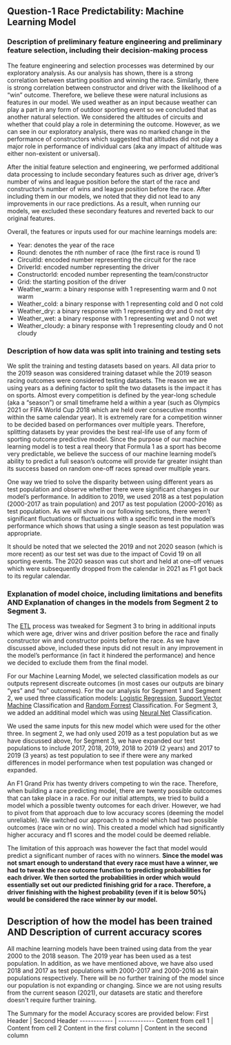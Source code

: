 ## Question-1 Race Predictability: Machine Learning Model

### Description of preliminary feature engineering and preliminary feature selection, including their decision-making process

The feature engineering and selection processes was determined by our exploratory analysis. As our analysis has shown, there is a strong correlation between starting position and winning the race. Similarly, there is strong correlation between constructor and driver with the likelihood of a “win” outcome. Therefore, we believe these were natural inclusions as features in our model. We used weather as an input because weather can play a part in any form of outdoor sporting event so we concluded that as another natural selection. We considered the altitudes of circuits and whether that could play a role in determining the outcome. However, as we can see in our exploratory analysis, there was no marked change in the performance of constructors which suggested that altitudes did not play a major role in performance of individual cars (aka any impact of altitude was either non-existent or universal). 

After the initial feature selection and engineering, we performed additional data processing to include secondary features such as driver age, driver’s number of wins and league position before the start of the race and constructor’s number of wins and league position before the race. After including them in our models, we noted that they did not lead to any improvements in our race predictions. As a result, when running our models, we excluded these secondary features and reverted back to our original features. 

Overall, the features or inputs used for our machine learnings models are: 
 - Year: denotes the year of the race
 - Round: denotes the nth number of race (the first race is round 1)
 - CircuitId: encoded number representing the circuit for the race
 - DriverId: encoded number representing the driver 
 - ConstructorId: encoded number representing the team/constructor
 - Grid: the starting position of the driver
 - Weather_warm: a binary response with 1 representing warm and 0 not warm
 - Weather_cold: a binary response with 1 representing cold and 0 not cold
 - Weather_dry: a binary response with 1 representing dry and 0 not dry
 - Weather_wet: a binary response with 1 representing wet and 0 not wet
 - Weather_cloudy: a binary response with 1 representing cloudy and 0 not cloudy

### Description of how data was split into training and testing sets

We split the training and testing datasets based on years. All data prior to the 2019 season was considered training dataset while the 2019 season racing outcomes were considered testing datasets.  The reason we are using years as a defining factor to split the two datasets is the impact it has on sports. Almost every competition is defined by the year-long schedule (aka a “season”) or small timeframe held a within a year (such as Olympics 2021 or FIFA World Cup 2018 which are held over consecutive months within the same calendar year). It is extremely rare for a competition winner to be decided based on performances over multiple years. Therefore, splitting datasets by year provides the best real-life use of any form of sporting outcome predictive model. Since the purpose of our machine learning model is to test a real theory that Formula 1 as a sport has become very predictable, we believe the success of our machine learning model’s ability to predict a full season’s outcome will provide far greater insight than its success based on random one-off races spread over multiple years. 

One way we tried to solve the disparity between using different years as test population and observe whether there were significant changes in our model’s performance. In addition to 2019, we used 2018 as a test population (2000-2017 as train population) and 2017 as test population (2000-2016) as test population. As we will show in our following sections, there weren’t significant fluctuations or fluctuations with a specific trend in the model’s performance which shows that using a single season as test population was appropriate. 

It should be noted that we selected the 2019 and not 2020 season (which is more recent) as our test set was due to the impact of Covid 19 on all sporting events. The 2020 season was cut short and held at one-off venues which were subsequently dropped from the calendar in 2021 as F1 got back to its regular calendar. 

### Explanation of model choice, including limitations and benefits AND Explanation of changes in the models from Segment 2 to Segment 3. 

The [ETL](https://github.com/Vignesh-Bala11/Capstone-Project/tree/Shah_Repo/%20ML%20-%20Shah%20-%20Week%203/ETL) process was tweaked  for Segment 3 to bring in additional inputs which were age, driver wins and driver position before the race and finally constructor win and constructor points before the race. As we have discussed above, included these inputs did not result in any improvement in the model’s performance (in fact it hindered the performance) and hence we decided to exclude them from the final model. 

For our Machine Learning Model, we selected classification models as our outputs represent discreate outcomes (in most cases our outputs are binary “yes” and “no” outcomes). For the our analysis for Segment 1 and Segment 2, we used three classification models: [Logistic Regression](https://github.com/Vignesh-Bala11/Capstone-Project/blob/Shah_Repo/%20ML%20-%20Shah%20-%20Week%203/ML%20-%202019/1.%20Race_Predictor_Logistic_2019.ipynb), [Support Vector Machine](https://github.com/Vignesh-Bala11/Capstone-Project/blob/Shah_Repo/%20ML%20-%20Shah%20-%20Week%203/ML%20-%202019/2.%20Race_Predictor_SVM_2019.ipynb) Classification and [Random Forrest](https://github.com/Vignesh-Bala11/Capstone-Project/blob/Shah_Repo/%20ML%20-%20Shah%20-%20Week%203/ML%20-%202019/3.%20Race_Predictor_RNF_2019.ipynb) Classification. For Segment 3, we added an additinal model which was using [Neural Net](https://github.com/Vignesh-Bala11/Capstone-Project/blob/Shah_Repo/%20ML%20-%20Shah%20-%20Week%203/ML%20-%202019/4.%20Race_Predictor_NN_2019.ipynb) Classification. 

We used the same inputs for this new model which were used for the other three. In segment 2, we had only used 2019 as a test population but as we have discussed above, for Segment 3, we have expanded our test populations to include 2017, 2018, 2019, 2018 to 2019 (2 years) and 2017 to 2019 (3 years) as test population to see if there were any marked differences in model performance when test population was changed or expanded. 

An F1 Grand Prix has twenty drivers competing to win the race. Therefore, when building a race predicting model, there are twenty possible outcomes that can take place in a race. For our initial attempts, we tried to build a model which a possible twenty outcomes for each driver. However, we had to pivot from that approach due to low accuracy scores (deeming the model unreliable). We switched our approach to a model which had two possible outcomes (race win or no win). This created a model which had significantly higher accuracy and f1 scores and the model could be deemed reliable. 

The limitation of this approach was however the fact that model would predict a significant number of races with no winners. **Since the model was not smart enough to understand that every race must have a winner, we had to tweak the race outcome function to predicting probabilities for each driver. We then sorted the probabilities in order which would essentially set out our predicted finishing grid for a race. Therefore, a driver finishing with the highest probability (even if it is below 50%) would be considered the race winner by our model.**

## Description of how the model has been trained AND Description of current accuracy scores

All machine learning models have been trained using data from the year 2000 to the 2018 season. The 2019 year has been used as a test population. In addition, as we have mentioned above, we have also used 2018 and 2017 as test populations with 2000-2017 and 2000-2016 as train populations respectively. There will be no further training of the model since our population is not expanding or changing. Since we are not using results from the current season (2021), our datasets are static and therefore doesn't require further training. 

The Summary for the model Accuracy scores are provided below: 
First Header | Second Header
------------ | -------------
Content from cell 1 | Content from cell 2
Content in the first column | Content in the second column


